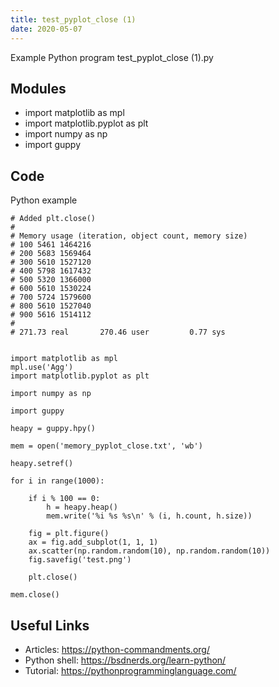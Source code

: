 ```yaml
---
title: test_pyplot_close (1)
date: 2020-05-07
---
```

Example Python program test_pyplot_close (1).py

## Modules

* import matplotlib as mpl
* import matplotlib.pyplot as plt
* import numpy as np
* import guppy

## Code

Python example

    # Added plt.close()
    #
    # Memory usage (iteration, object count, memory size)
    # 100 5461 1464216
    # 200 5683 1569464
    # 300 5610 1527120
    # 400 5798 1617432
    # 500 5320 1366000
    # 600 5610 1530224
    # 700 5724 1579600
    # 800 5610 1527040
    # 900 5616 1514112
    #
    # 271.73 real       270.46 user         0.77 sys
    
    
    import matplotlib as mpl
    mpl.use('Agg')
    import matplotlib.pyplot as plt
    
    import numpy as np
    
    import guppy
    
    heapy = guppy.hpy()
    
    mem = open('memory_pyplot_close.txt', 'wb')
    
    heapy.setref()
    
    for i in range(1000):
    
        if i % 100 == 0:
            h = heapy.heap()
            mem.write('%i %s %s\n' % (i, h.count, h.size))
    
        fig = plt.figure()
        ax = fig.add_subplot(1, 1, 1)
        ax.scatter(np.random.random(10), np.random.random(10))
        fig.savefig('test.png')
    
        plt.close()
    
    mem.close()
    

## Useful Links

- Articles: https://python-commandments.org/
- Python shell: https://bsdnerds.org/learn-python/
- Tutorial: https://pythonprogramminglanguage.com/

